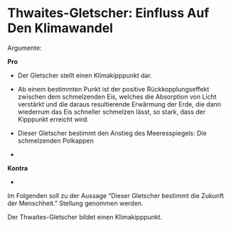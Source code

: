 # Thwaites-Gletscher: Einfluss Auf Den Klimawandel

Argumente:

**Pro**

- Der Gletscher stellt einen Klimakipppunkt dar.
- Ab einem bestimmten Punkt ist der positive Rückkopplungseffekt zwischen dem schmelzenden Eis, welches die Absorption von Licht verstärkt und die daraus resultierende Erwärmung der Erde, die dann wiederrum das Eis schneller schmelzen lässt, so stark, dass der Kipppunkt erreicht wird.

- Dieser Gletscher bestimmt den Anstieg des Meeresspiegels: Die schmelzenden Polkappen
- 

**Kontra**

- 

Im Folgenden soll zu der Aussage “Dieser Gletscher bestimmt die Zukunft der Menschheit.” Stellung genommen werden. 

Der Thwaites-Gletscher bildet einen Klimakipppunkt.